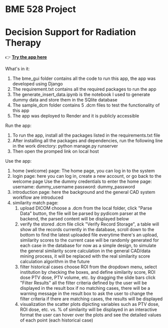 # BME 528 Project 
# Decision Support for Radiation Therapy

👉 [**Try the app here**](https://bme528-app.onrender.com/)

What's in it:
1. The bme_gui folder contains all the code to run this app, the app was developed using Django
2. The requirement.txt contains all the required packages to run the app
3. The generate_insert_data.ipynb is the notebook I used to generate dummy data and store them in the SQlite database
4. The sample_dcm folder contains 5 .dcm files to test the functionality of this app
5. The app was deployed to Render and it is publicly accessible

Run the app:
1. To run the app, install all the packages listed in the requirements.txt file
2. After installing all the packages and dependencies, run the following line in the work directory: 
  python manage.py runserver 
3. Then open the promped link on local host

Use the app:
1) home (welcome) page: The home page, you can log in to the system
2) login page: here you can log in, create a new account, or go back to the welcome page
    Use the dummy credentials to enter the home page:  
    username: dummy_username
    password: dummy_password  
4) introduction page: here the background and the general CAD system workflow are introduced
5) similarity match page: 
   1. upload DICOM
      choose a .dcm from the local folder, click "Parse Data" button, the file will be parsed by pydicom parser at the backend, the parsed content will be displayed below
   2. verify the stored .dcm file
      click "Verify Record Storage", a table will show all the records currently in the database, scroll down to the bottom to find the latest uploaded file
   everytime there's an upload, similarity scores to the current case will be randomly generated for each case in the database for now as a simple design, to simulate the general similarity score calculation in the general CAD/data mining process, it will be replaced with the real similarity score calculation algorithm in the future
   3. filter historical cases
       choose ROI from the dropdown menu, select institution by checking the boxes, and define similarity score, ROI dose PTV dose, PTV volume, etc. by dragging the slide bars
       click "Filter Results"
       all the filter criteria defined by the user will be displayed in the result box
       if no matching cases, there will be a warning message in the result box to ask the user to change the filter criteria
       if there are matching cases, the results will be displayed
   4. visualization
       the scatter plots dipicting variables such as PTV dose, ROI dose, etc. vs. % of similarity will be displayed in an interactive format
       the user can hover over the plots and see the detailed values of each point (each historical case)
